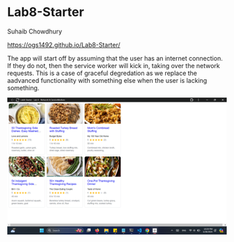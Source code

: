 # Lab8-Starter
Suhaib Chowdhury


https://ogs1492.github.io/Lab8-Starter/

The app will start off by assuming that the user has an internet connection. If they do not, then the service worker will kick in, taking over the network requests. This is a case of graceful degredation as we replace the aadvanced functionality with something else when the user is lacking something. 

![pwa.png](pwa.png)
